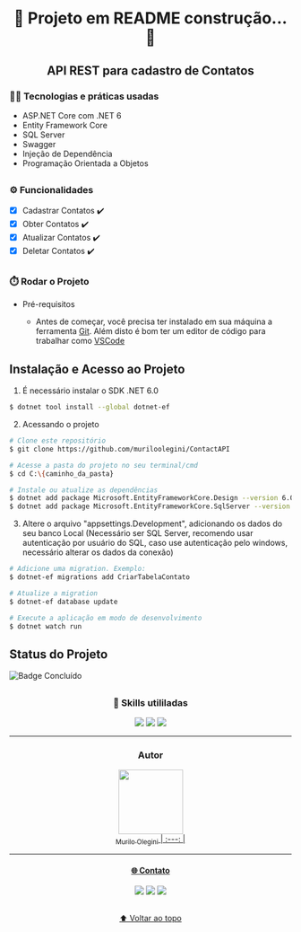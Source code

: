 <h1 align="center"> 🚧 Projeto em README construção... 🚧 </h1>

<h2 align="center"> API REST para cadastro de Contatos </h2>

<h3>🧑‍💻 Tecnologias e práticas usadas</h3>

- ASP.NET Core com .NET 6
- Entity Framework Core
- SQL Server
- Swagger
- Injeção de Dependência
- Programação Orientada a Objetos

##

<h3>⚙️ Funcionalidades </h3>

- [X] Cadastrar Contatos ✔️
- [X] Obter Contatos ✔️
- [X] Atualizar Contatos ✔️
- [X] Deletar Contatos ✔️

##

<h3>⏱️ Rodar o Projeto </h3>

- Pré-requisitos

  - Antes de começar, você precisa ter instalado em sua máquina a ferramenta [Git](https://git-scm.com/).
Além disto é bom ter um editor de código para trabalhar como [VSCode](https://code.visualstudio.com)

## Instalação e Acesso ao Projeto

1. É necessário instalar o SDK .NET 6.0

``` bash 
$ dotnet tool install --global dotnet-ef
```
2. Acessando o projeto

``` bash
# Clone este repositório
$ git clone https://github.com/muriloolegini/ContactAPI

# Acesse a pasta do projeto no seu terminal/cmd
$ cd C:\{caminho_da_pasta}

# Instale ou atualize as dependências
$ dotnet add package Microsoft.EntityFrameworkCore.Design --version 6.0.9
$ dotnet add package Microsoft.EntityFrameworkCore.SqlServer --version 6.0.9
```

3. Altere o arquivo "appsettings.Development", adicionando os dados do seu banco Local (Necessário ser SQL Server, recomendo usar autenticação por usuário do SQL, caso use autenticação pelo windows, necessário alterar os dados da conexão)

``` bash
# Adicione uma migration. Exemplo:
$ dotnet-ef migrations add CriarTabelaContato

# Atualize a migration
$ dotnet-ef database update

# Execute a aplicação em modo de desenvolvimento
$ dotnet watch run
```
## Status do Projeto
![Badge Concluído](http://img.shields.io/static/v1?label=STATUS&message=CONCLUIDO&color=red&style=for-the-badge)
##

<div align="center">
  <h3 align="center"> 🚀 Skills utililadas </h3>
  <img src="https://img.shields.io/badge/.NET-5C2D91?style=for-the-badge&logo=.net&logoColor=white">
  <img src="https://img.shields.io/badge/C%23-239120?style=for-the-badge&logo=c-sharp&logoColor=white">
  <img src="https://img.shields.io/badge/Microsoft_SQL_Server-CC2927?style=for-the-badge&logo=microsoft-sql-server&logoColor=white">
</div>

---

<h3 align="center"> Autor </h3>

<div align="center">

  <a href="https://www.linkedin.com/in/murilo-olegini-pcd/"><img src="https://dsm01pap009files.storage.live.com/y4m5U4n_AI0H3GBCLTsh_E6Rt6-nmjYrNi_3uz8CXBSRSg0zwjbJMFJ3GnBnF0E8g0J0S-4nigRR0IDqiVXU1_L1ot3K1ODlXCjXQdUeAUZP5r3Oyhxn_rVNGuYcAr4ocNrAYYMnephq4oX3sQdaEEA6HEJIgbnYFQK_RH94t4nlKB0b9-P2HqDi467GKx6Yk3Mmw_EwnUyjWcPIrE23QgQpSu3gVtw6nssb_HW1HzCh0M?encodeFailures=1&width=500&height=500" width=115><br><sub>Murilo Olegini</sub>
| :---: |

</div>

---

<div align="center">
<h4 align="center"> 🌐 Contato </h4>
  <a href="https://www.linkedin.com/in/murilo-olegini-pcd-0b9815a7/" target="_blank"><img src="https://img.shields.io/badge/-LinkedIn-%230077B5?style=for-the-badge&logo=linkedin&logoColor=white" target="_blank"></a> 
  <a href="https://www.instagram.com/muriloolegini/" target="_blank"><img src="https://img.shields.io/badge/-Instagram-%23E4405F?style=for-the-badge&logo=instagram&logoColor=white" target="_blank"></a>
  <a href="https://t.me/MuriloOlegini"><img src="https://img.shields.io/badge/Telegram-2CA5E0?style=for-the-badge&logo=telegram&logoColor=white" target="_blank"></a> 
</div>

##
 
<div align="center">
  
  [⬆ Voltar ao topo](https://github.com/muriloolegini/ContatoAPI)
  
</div>
